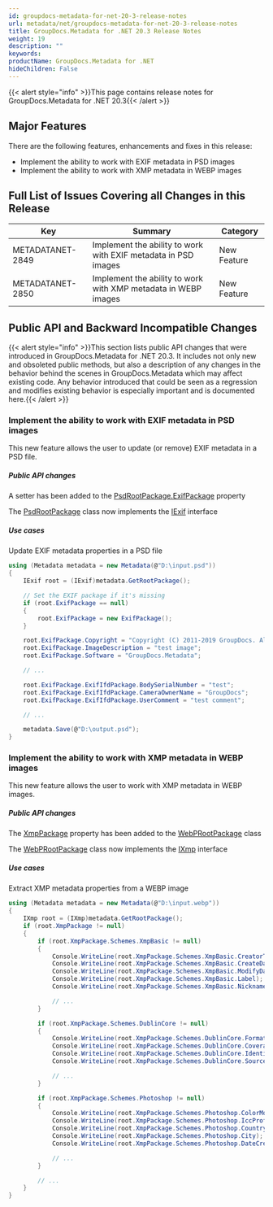 ```yaml
---
id: groupdocs-metadata-for-net-20-3-release-notes
url: metadata/net/groupdocs-metadata-for-net-20-3-release-notes
title: GroupDocs.Metadata for .NET 20.3 Release Notes
weight: 19
description: ""
keywords: 
productName: GroupDocs.Metadata for .NET
hideChildren: False
---
```

{{< alert style="info" >}}This page contains release notes for GroupDocs.Metadata for .NET 20.3{{< /alert >}}

## Major Features

There are the following features, enhancements and fixes in this release:

*   Implement the ability to work with EXIF metadata in PSD images
*   Implement the ability to work with XMP metadata in WEBP images

## Full List of Issues Covering all Changes in this Release

| Key | Summary | Category |
| --- | --- | --- |
| METADATANET-2849 | Implement the ability to work with EXIF metadata in PSD images | New Feature |
| METADATANET-2850 | Implement the ability to work with XMP metadata in WEBP images | New Feature |

## Public API and Backward Incompatible Changes

{{< alert style="info" >}}This section lists public API changes that were introduced in GroupDocs.Metadata for .NET 20.3. It includes not only new and obsoleted public methods, but also a description of any changes in the behavior behind the scenes in GroupDocs.Metadata which may affect existing code. Any behavior introduced that could be seen as a regression and modifies existing behavior is especially important and is documented here.{{< /alert >}}

### Implement the ability to work with EXIF metadata in PSD images

This new feature allows the user to update (or remove) EXIF metadata in a PSD file.

##### Public API changes

A setter has been added to the [PsdRootPackage.ExifPackage](https://reference.groupdocs.com/net/metadata/groupdocs.metadata.formats.image/psdrootpackage/properties/exifpackage) property

The [PsdRootPackage](https://reference.groupdocs.com/net/metadata/groupdocs.metadata.formats.image/psdrootpackage) class now implements the [IExif](https://reference.groupdocs.com/net/metadata/groupdocs.metadata.standards.exif/iexif) interface

##### Use cases

Update EXIF metadata properties in a PSD file



```csharp
using (Metadata metadata = new Metadata(@"D:\input.psd"))
{
	IExif root = (IExif)metadata.GetRootPackage();

	// Set the EXIF package if it's missing
	if (root.ExifPackage == null)
	{
		root.ExifPackage = new ExifPackage();
	}

	root.ExifPackage.Copyright = "Copyright (C) 2011-2019 GroupDocs. All Rights Reserved.";
	root.ExifPackage.ImageDescription = "test image";
	root.ExifPackage.Software = "GroupDocs.Metadata";

	// ...

	root.ExifPackage.ExifIfdPackage.BodySerialNumber = "test";
	root.ExifPackage.ExifIfdPackage.CameraOwnerName = "GroupDocs";
	root.ExifPackage.ExifIfdPackage.UserComment = "test comment";

	// ...

	metadata.Save(@"D:\output.psd");
}
```

### Implement the ability to work with XMP metadata in WEBP images

This new feature allows the user to work with XMP metadata in WEBP images.

##### Public API changes

The [XmpPackage](https://reference.groupdocs.com/net/metadata/groupdocs.metadata.formats.image/webprootpackage/properties/xmppackage) property has been added to the [WebPRootPackage](https://reference.groupdocs.com/net/metadata/groupdocs.metadata.formats.image/webprootpackage) class

The [WebPRootPackage](https://reference.groupdocs.com/net/metadata/groupdocs.metadata.formats.image/webprootpackage) class now implements the [IXmp](https://reference.groupdocs.com/net/metadata/groupdocs.metadata.standards.xmp/ixmp) interface

##### Use cases

Extract XMP metadata properties from a WEBP image



```csharp
using (Metadata metadata = new Metadata(@"D:\input.webp"))
{
	IXmp root = (IXmp)metadata.GetRootPackage();
	if (root.XmpPackage != null)
	{
		if (root.XmpPackage.Schemes.XmpBasic != null)
		{
			Console.WriteLine(root.XmpPackage.Schemes.XmpBasic.CreatorTool);
			Console.WriteLine(root.XmpPackage.Schemes.XmpBasic.CreateDate);
			Console.WriteLine(root.XmpPackage.Schemes.XmpBasic.ModifyDate);
			Console.WriteLine(root.XmpPackage.Schemes.XmpBasic.Label);
			Console.WriteLine(root.XmpPackage.Schemes.XmpBasic.Nickname);

			// ...
		}

		if (root.XmpPackage.Schemes.DublinCore != null)
		{
			Console.WriteLine(root.XmpPackage.Schemes.DublinCore.Format);
			Console.WriteLine(root.XmpPackage.Schemes.DublinCore.Coverage);
			Console.WriteLine(root.XmpPackage.Schemes.DublinCore.Identifier);
			Console.WriteLine(root.XmpPackage.Schemes.DublinCore.Source);

			// ...
		}

		if (root.XmpPackage.Schemes.Photoshop != null)
		{
			Console.WriteLine(root.XmpPackage.Schemes.Photoshop.ColorMode);
			Console.WriteLine(root.XmpPackage.Schemes.Photoshop.IccProfile);
			Console.WriteLine(root.XmpPackage.Schemes.Photoshop.Country);
			Console.WriteLine(root.XmpPackage.Schemes.Photoshop.City);
			Console.WriteLine(root.XmpPackage.Schemes.Photoshop.DateCreated);

			// ... 
		}

		// ...
	}
}
```
